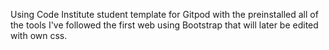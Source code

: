Using Code Institute student template for Gitpod with the preinstalled all of the tools 
I've followed the first web using Bootstrap that will later be edited with own css.



